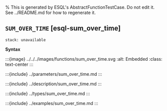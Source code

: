 % This is generated by ESQL's AbstractFunctionTestCase. Do not edit it. See ../README.md for how to regenerate it.

## `SUM_OVER_TIME` [esql-sum_over_time]
```{applies_to}
stack: unavailable
```

**Syntax**

:::{image} ../../../images/functions/sum_over_time.svg
:alt: Embedded
:class: text-center
:::


:::{include} ../parameters/sum_over_time.md
:::

:::{include} ../description/sum_over_time.md
:::

:::{include} ../types/sum_over_time.md
:::

:::{include} ../examples/sum_over_time.md
:::
